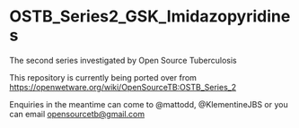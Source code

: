 # OSTB_Series2_GSK_Imidazopyridines
The second series investigated by Open Source Tuberculosis

This repository is currently being ported over from https://openwetware.org/wiki/OpenSourceTB:OSTB_Series_2

Enquiries in the meantime can come to @mattodd, @KlementineJBS or you can email opensourcetb@gmail.com
